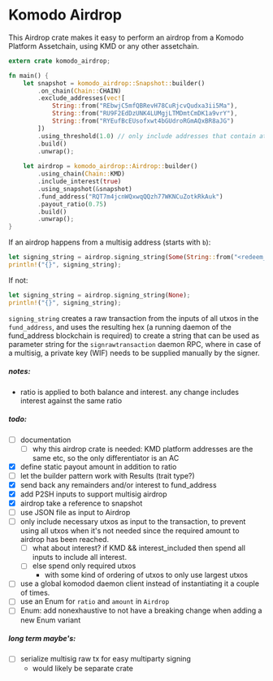 Komodo Airdrop
==============

This Airdrop crate makes it easy to perform an airdrop from a Komodo Platform Assetchain, using KMD or any other assetchain.

```rust
extern crate komodo_airdrop;    

fn main() {    
    let snapshot = komodo_airdrop::Snapshot::builder()
        .on_chain(Chain::CHAIN)
        .exclude_addresses(vec![
            String::from("REbwjC5mfQBRevH78CuRjcvQudxa3ii5Ma"),
            String::from("RU9F2EdDzUNK4LUMgjLTMDmtCmDK1a9vrY"),
            String::from("RYEufBcEUsofxwt4bGUdroRGmAQxBR8aJG")
        ])
        .using_threshold(1.0) // only include addresses that contain at least 1 CHAIN
        .build()
        .unwrap();
    
    let airdrop = komodo_airdrop::Airdrop::builder()
        .using_chain(Chain::KMD)
        .include_interest(true)
        .using_snapshot(&snapshot)
        .fund_address("RQT7m4jcnWQxwqQQzh77WKNCuZotkRkAuk")
        .payout_ratio(0.75)
        .build()
        .unwrap();
}
```

If an airdrop happens from a multisig address (starts with `b`):

```rust
let signing_string = airdrop.signing_string(Some(String::from("<redeem_script here>")));
println!("{}", signing_string);

```


If not:

```rust
let signing_string = airdrop.signing_string(None);
println!("{}", signing_string);   
```
    
`signing_string` creates a raw transaction from the inputs of all utxos in the `fund_address`, and uses the resulting hex (a running daemon of the fund_address blockchain is required)
to create a string that can be used as parameter string for the `signrawtransaction` daemon RPC, where in case of a multisig, a private key (WIF) needs to be supplied manually by the signer.

##### notes:
- ratio is applied to both balance and interest. any change includes interest against the same ratio

##### todo:

- [ ] documentation
    - [ ] why this airdrop crate is needed: KMD platform addresses are the same etc, so the only differentiator is an AC
- [x] define static payout amount in addition to ratio
- [ ] let the builder pattern work with Results (trait type?)
- [x] send back any remainders and/or interest to fund_address
- [x] add P2SH inputs to support multisig airdrop
- [x] airdrop take a reference to snapshot
- [ ] use JSON file as input to Airdrop
- [ ] only include necessary utxos as input to the transaction, to prevent using all utxos when it's not needed since the required amount to airdrop has been reached.
    - [ ] what about interest? if KMD && interest_included then spend all inputs to include all interest.
    - [ ] else spend only required utxos
        - with some kind of ordering of utxos to only use largest utxos
- [ ] use a global komodod daemon client instead of instantiating it a couple of times.
- [ ] use an Enum for `ratio` and `amount` in `Airdrop`
- [ ] Enum: add nonexhaustive to not have a breaking change when adding a new Enum variant
##### long term maybe's:
- [ ] serialize multisig raw tx for easy multiparty signing
    - would likely be separate crate